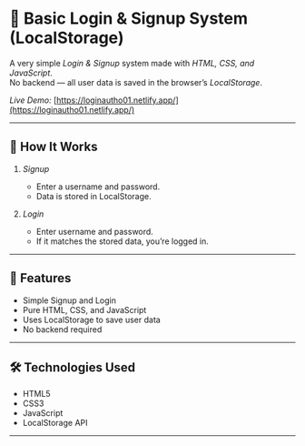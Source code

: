# 🔐 Basic Login & Signup System (LocalStorage)

A very simple *Login & Signup* system made with *HTML, CSS, and JavaScript*.  
No backend — all user data is saved in the browser’s *LocalStorage*.

*Live Demo:* [https://loginautho01.netlify.app/](https://loginautho01.netlify.app/)

---

## 📖 How It Works

1. *Signup*
   - Enter a username and password.
   - Data is stored in LocalStorage.

2. *Login*
   - Enter username and password.
   - If it matches the stored data, you’re logged in.

---

## 🚀 Features

- Simple Signup and Login
- Pure HTML, CSS, and JavaScript
- Uses LocalStorage to save user data
- No backend required

---

## 🛠 Technologies Used

- HTML5  
- CSS3  
- JavaScript  
- LocalStorage API

---
